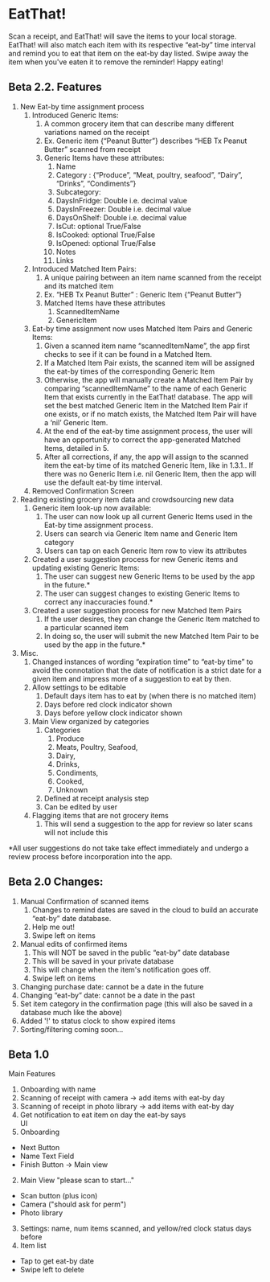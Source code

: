 # EatThat!

Scan a receipt, and EatThat! will save the items to your local storage. 
EatThat! will also match each item with its respective “eat-by” time interval and remind you to eat that item on the eat-by day listed. 
Swipe away the item when you've eaten it to remove the reminder! 
Happy eating!

## Beta 2.2. Features
1. New Eat-by time assignment process 
    1. Introduced Generic Items: 
        1. A common grocery item that can describe many different variations named on the receipt
        2. Ex. Generic item {“Peanut Butter”} describes “HEB Tx Peanut Butter” scanned from receipt
        3. Generic Items have these attributes:
            1. Name
            2. Category : {“Produce”, “Meat, poultry, seafood”, “Dairy”, “Drinks”, “Condiments”}
            3. Subcategory: <short description>
            4. DaysInFridge: Double i.e. decimal value
            5. DaysInFreezer: Double i.e. decimal value
            6. DaysOnShelf: Double i.e. decimal value
            7. IsCut: optional True/False
            8. IsCooked: optional True/False
            9. IsOpened: optional True/False
            10. Notes
            11. Links
    2. Introduced Matched Item Pairs:
        1. A unique pairing between an item name scanned from the receipt and its matched item 
        2. Ex. “HEB Tx Peanut Butter” : Generic Item {“Peanut Butter”} 
        3. Matched Items have these attributes
            1. ScannedItemName
            2. GenericItem 
    3. Eat-by time assignment now uses Matched Item Pairs and Generic Items:
        1. Given a scanned item name “scannedItemName”, the app first checks to see if it can be found in a Matched Item. 
        2. If a Matched Item Pair exists, the scanned item will be assigned the eat-by times of the corresponding Generic Item 
        3. Otherwise, the app will manually create a Matched Item Pair by comparing “scannedItemName” to the name of each Generic Item that exists currently in the EatThat! database. The app will set the best matched Generic Item in the Matched Item Pair if one exists, or if no match exists, the Matched Item Pair will have a ‘nil’ Generic Item.
        4. At the end of the eat-by time assignment process, the user will have an opportunity to correct the app-generated Matched Items, detailed in 5.
        5. After all corrections, if any, the app will assign to the scanned item the eat-by time of its matched Generic Item, like in 1.3.1.. If there was no Generic Item i.e. nil Generic Item, then the app will use the default eat-by time interval. 
    4. Removed Confirmation Screen 
2. Reading existing grocery item data and crowdsourcing new data
    1. Generic item look-up now available: 
        1. The user can now look up all current Generic Items used in the Eat-by time assignment process. 
        2. Users can search via Generic Item name and Generic Item category
        3. Users can tap on each Generic Item row to view its attributes
    2. Created a user suggestion process for new Generic items and updating existing Generic Items:
        1. The user can suggest new Generic Items to be used by the app in the future.* 
        2. The user can suggest changes to existing Generic Items to correct any inaccuracies found.*
    3. Created a user suggestion process for new Matched Item Pairs
        1. If the user desires, they can change the Generic Item matched to a particular scanned item 
        2. In doing so, the user will submit the new Matched Item Pair to be used by the app in the future.*
3. Misc.
    1. Changed instances of wording “expiration time” to “eat-by time” to avoid the connotation that the date of notification is a strict date for a given item and impress more of a suggestion to eat by then. 
    2. Allow settings to be editable 
        1. Default days item has to eat by (when there is no matched item)
        2. Days before red clock indicator shown
        3. Days before yellow clock indicator shown 
    3. Main View organized by categories
        1. Categories
            1. Produce
            2. Meats, Poultry, Seafood,
            3. Dairy,
            4. Drinks,
            5. Condiments,
            6. Cooked,
            7. Unknown
        2. Defined at receipt analysis step
        3. Can be edited by user 
    4. Flagging items that are not grocery items
        1. This will send a suggestion to the app for review so later scans will not include this


*All user suggestions do not take take effect immediately and undergo a review process before incorporation into the app. 

## Beta 2.0 Changes:
1. Manual Confirmation of scanned items
    1. Changes to remind dates are saved in the cloud to build an accurate “eat-by” date database. 
    2. Help me out!
    3. Swipe left on items 
2. Manual edits of confirmed items 
     1. This will NOT be saved in the public “eat-by” date database
     2. This will be saved in your private database
     3. This will change when the item's notification goes off.  
     4. Swipe left on items 
3. Changing purchase date: cannot be a date in the future
4. Changing “eat-by” date: cannot be a date in the past
5. Set item category in the confirmation page (this will also be saved in a database much like the above)
6. Added '!' to status clock to show expired items 
7. Sorting/filtering coming soon...

## Beta 1.0
Main Features
1. Onboarding with name  
2. Scanning of receipt with camera -> add items with eat-by day
3. Scanning of receipt in photo library -> add items with eat-by day
4. Get notification to eat item on day the eat-by says   
UI  
1. Onboarding 
- Next Button 
- Name Text Field 
- Finish Button -> Main view 
2. Main View "please scan to start..." 
- Scan button (plus icon) 
- Camera ("should ask for perm") 
- Photo library  
3. Settings: name, num items scanned, and yellow/red clock status days before 
4. Item list 
- Tap to get eat-by date  
- Swipe left to delete 
